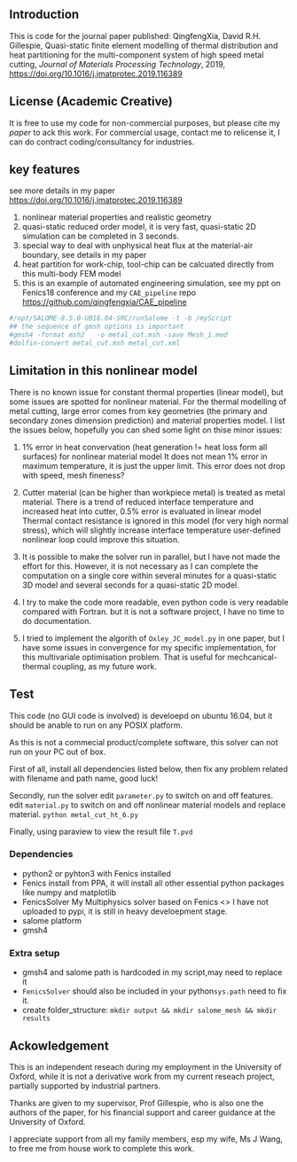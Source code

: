 ## Introduction

This is code for the journal paper published:
QingfengXia, David R.H. Gillespie, Quasi-static  finite element modelling of thermal distribution and heat partitioning  for the multi-component system of high speed metal cutting, 
*Journal of Materials Processing Technology*, 2019,  https://doi.org/10.1016/j.jmatprotec.2019.116389

## License (Academic Creative)

It is free to use my code for non-commercial purposes, but please cite my *paper* to ack this work.
For commercial usage, contact me to relicense it, I can do contract coding/consultancy for industries.

## key features

see more details in my paper <https://doi.org/10.1016/j.jmatprotec.2019.116389>

1. nonlinear material properties and realistic geometry
2. quasi-static reduced order model, it is very fast, quasi-static 2D simulation can be completed in 3 seconds.
3. special way to deal with unphysical heat flux at the material-air boundary, see details in my paper
4. heat partition for work-chip, tool-chip can be calcuated directly from this multi-body FEM model
5. this is an example of automated engineering simulation, see my ppt on Fenics18 conference and my `CAE_pipeline` repo
<https://github.com/qingfengxia/CAE_pipeline>

```bash
#/opt/SALOME-8.5.0-UB16.04-SRC/runSalome -t -b /myScript
## the sequence of gmsh options is important
#gmsh4 -format msh2   -o metal_cut.msh -save Mesh_1.med
#dolfin-convert metal_cut.msh metal_cut.xml
```

## Limitation in this nonlinear model

There is no known issue for constant thermal properties (linear model), but some issues are spotted for nonlinear material.
For the thermal modelling of metal cutting, large error comes from key geometries (the primary and secondary zones dimension prediction) and material properties model. I list the issues below, hopefully you can shed some light on thise minor issues:

1. 1% error in heat convervation (heat generation != heat loss form all surfaces) for nonlinear material model
    It does not mean 1% error in maximum temperature, it is just the upper limit. This error does not drop with speed, mesh fineness?

2. Cutter material (can be higher than workpiece metal) is treated as metal material. There is a trend of reduced interface temperature and increased heat into cutter, 0.5% error is evaluated in linear model
    Thermal contact resistance is ignored in this model (for very high normal stress), which will slightly increase interface temperature
    user-defined nonlinear loop could improve this situation.

3. It is possible to make the solver run in parallel, but I have not made the effort for this.
   However, it is not necessary as I can complete the computation on a single core within several minutes for a quasi-static 3D model and several seconds for a quasi-static 2D model.

4. I try to make the code more readable, even python code is very readable compared with Fortran.
    but it is not a software project, I have no time to do documentation.

5. I tried to implement the algorith of `Oxley_JC_model.py` in one paper, but I have some issues in convergence for my specific implementation, for this multivariale optimisation problem.
    That is useful for mechcanical-thermal coupling, as my future work.

## Test

This code (no GUI code is involved) is develoepd on ubuntu 16.04, but it should be anable to run on any POSIX platform.

As this is not a commecial product/complete software, this solver can not run on your PC out of box.

First of all, install all dependencies listed below, then fix any problem related with filename and path name, good luck!

Secondly, run the solver
    edit `parameter.py` to switch on and off features.
    edit `material.py` to switch on and off nonlinear material models and replace material.
    `python metal_cut_ht_6.py`

Finally, using paraview to view the result file `T.pvd`

### Dependencies

+ python2 or pyhton3 with Fenics installed
+ Fenics  install from PPA, it will install all other essential python packages like numpy and matplotlib
+ FenicsSolver   My Multiphysics solver based on Fenics
             <> I have not uploaded to pypi, it is still in heavy develoepment stage.
+ salome platform
+ gmsh4

### Extra setup

+ gmsh4 and salome path is hardcoded in my script,may need to replace it
+ `FenicsSolver` should also be included in your  python`sys.path` need to fix it.
+ create folder_structure:  `mkdir output && mkdir salome_mesh && mkdir results`

## Ackowledgement

This is an independent reseach during my employment in the University of Oxford, while it is not a derivative work from my current reseach project, partially supported by industrial partners.

Thanks are given to my supervisor, Prof Gillespie, who is also one the authors of the paper, for his financial support and career guidance at the University of Oxford.

I appreciate support from all my family members, esp my wife, Ms J Wang, to free me from house work to complete this work.